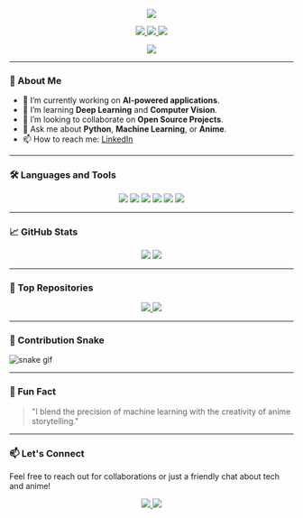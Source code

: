 <!-- Animated Header -->
<p align="center">
  <img src="https://capsule-render.vercel.app/api?type=waving&color=gradient&height=200&section=header&text=Hi%20I'm%20Ankit%20Sneh%20👋&fontSize=40&animation=fadeIn" />
</p>

<!-- Social Media Links -->
<p align="center">
  <a href="https://www.linkedin.com/in/ankit-sneh-55ab64260/">
    <img src="https://img.shields.io/badge/LinkedIn-0077B5?style=for-the-badge&logo=linkedin&logoColor=white" />
  </a>
  <a href="mailto:your.email@example.com">
    <img src="https://img.shields.io/badge/Email-D14836?style=for-the-badge&logo=gmail&logoColor=white" />
  </a>
  <a href="https://your-portfolio.com">
    <img src="https://img.shields.io/badge/Portfolio-000000?style=for-the-badge&logo=vercel&logoColor=white" />
  </a>
</p>

<!-- Typing SVG -->
<p align="center">
  <img src="https://readme-typing-svg.herokuapp.com?font=Fira+Code&size=24&pause=1000&color=F7F7F7&width=435&lines=Machine+Learning+Enthusiast;Anime+Lover;Open+Source+Contributor" />
</p>

---

### 🧠 About Me

- 🔭 I’m currently working on **AI-powered applications**.
- 🌱 I’m learning **Deep Learning** and **Computer Vision**.
- 👯 I’m looking to collaborate on **Open Source Projects**.
- 💬 Ask me about **Python**, **Machine Learning**, or **Anime**.
- 📫 How to reach me: [LinkedIn](https://www.linkedin.com/in/ankit-sneh-55ab64260/)

---

### 🛠️ Languages and Tools

<p align="center">
  <img src="https://img.shields.io/badge/Python-3776AB?style=for-the-badge&logo=python&logoColor=white" />
  <img src="https://img.shields.io/badge/TensorFlow-FF6F00?style=for-the-badge&logo=tensorflow&logoColor=white" />
  <img src="https://img.shields.io/badge/Keras-D00000?style=for-the-badge&logo=keras&logoColor=white" />
  <img src="https://img.shields.io/badge/OpenCV-5C3EE8?style=for-the-badge&logo=opencv&logoColor=white" />
  <img src="https://img.shields.io/badge/Jupyter-F37626?style=for-the-badge&logo=jupyter&logoColor=white" />
  <img src="https://img.shields.io/badge/Git-F05032?style=for-the-badge&logo=git&logoColor=white" />
</p>

---

### 📈 GitHub Stats

<p align="center">
  <img src="https://github-readme-stats.vercel.app/api?username=ENDOMINOUSANK&show_icons=true&theme=radical" />
  <img src="https://github-readme-streak-stats.herokuapp.com/?user=ENDOMINOUSANK&theme=radical" />
</p>

---

### 🧩 Top Repositories

<p align="center">
  <a href="https://github.com/ENDOMINOUSANK/ctrl-hack">
    <img src="https://github-readme-stats.vercel.app/api/pin/?username=ENDOMINOUSANK&repo=ctrl-hack&theme=radical" />
  </a>
  <a href="https://github.com/ENDOMINOUSANK/voice-fin">
    <img src="https://github-readme-stats.vercel.app/api/pin/?username=ENDOMINOUSANK&repo=voice-fin&theme=radical" />
  </a>
</p>

---

### 🐍 Contribution Snake

![snake gif](https://github.com/ENDOMINOUSANK/ENDOMINOUSANK/blob/output/github-contribution-grid-snake.svg)

---

### 🎯 Fun Fact

> "I blend the precision of machine learning with the creativity of anime storytelling."

---

### 📫 Let's Connect

Feel free to reach out for collaborations or just a friendly chat about tech and anime!

<p align="center">
  <a href="https://www.linkedin.com/in/ankit-sneh-55ab64260/">
    <img src="https://img.shields.io/badge/LinkedIn-0077B5?style=for-the-badge&logo=linkedin&logoColor=white" />
  </a>
  <a href="mailto:your.email@example.com">
    <img src="https://img.shields.io/badge/Email-D14836?style=for-the-badge&logo=gmail&logoColor=white" />
  </a>
</p>
